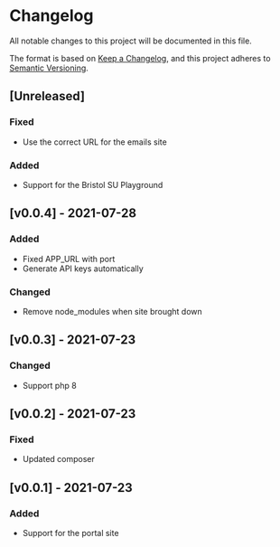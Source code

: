 # Changelog
All notable changes to this project will be documented in this file.

The format is based on [Keep a Changelog](https://keepachangelog.com/en/1.0.0/),
and this project adheres to [Semantic Versioning](https://semver.org/spec/v2.0.0.html).

## [Unreleased]

### Fixed
- Use the correct URL for the emails site

### Added
- Support for the Bristol SU Playground

## [v0.0.4] - 2021-07-28

### Added
- Fixed APP_URL with port
- Generate API keys automatically

### Changed
- Remove node_modules when site brought down

## [v0.0.3] - 2021-07-23

### Changed
- Support php 8

## [v0.0.2] - 2021-07-23

### Fixed
- Updated composer

## [v0.0.1] - 2021-07-23

### Added
- Support for the portal site
